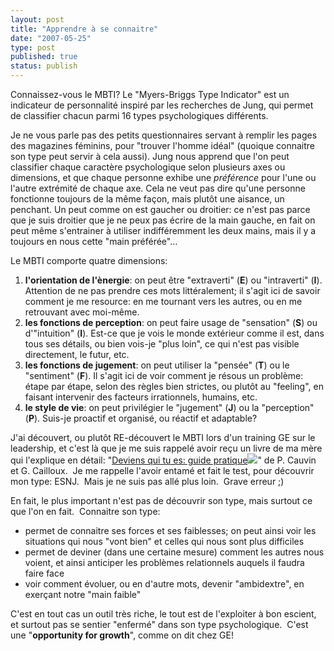 ```yaml
---
layout: post
title: "Apprendre à se connaitre"
date: "2007-05-25"
type: post
published: true
status: publish
---
```


Connaissez-vous le MBTI? Le "Myers-Briggs Type Indicator" est un indicateur de personnalité inspiré par les recherches de Jung, qui permet de classifier chacun parmi 16 types psychologiques différents.

Je ne vous parle pas des petits questionnaires servant à remplir les pages des magazines féminins, pour "trouver l'homme idéal" (quoique connaitre son type peut servir à cela aussi). Jung nous apprend que l'on peut classifier chaque caractère psychologique selon plusieurs axes ou dimensions, et que chaque personne exhibe une _préférence_ pour l'une ou l'autre extrémité de chaque axe. Cela ne veut pas dire qu'une personne fonctionne toujours de la même façon, mais plutôt une aisance, un penchant. Un peut comme on est gaucher ou droitier: ce n'est pas parce que je suis droitier que je ne peux pas écrire de la main gauche, en fait on peut même s'entrainer à utiliser indifféremment les deux mains, mais il y a toujours en nous cette "main préférée"...

Le MBTI comporte quatre dimensions:

1. **l'orientation de l'ènergie**: on peut être "extraverti" (**E**) ou "intraverti" (**I**). Attention de ne pas prendre ces mots littéralement; il s'agit ici de savoir comment je me resource: en me tournant vers les autres, ou en me retrouvant avec moi-même.
2. **les fonctions de perception**: on peut faire usage de "sensation" (**S**) ou d'"intuition" (**I**). Est-ce que je vois le monde extérieur comme il est, dans tous ses détails, ou bien vois-je "plus loin", ce qui n'est pas visible directement, le futur, etc.
3. **les fonctions de jugement**: on peut utiliser la "pensée" (**T**) ou le "sentiment" (**F**). Il s'agit ici de voir comment je résous un problème: étape par étape, selon des règles bien strictes, ou plutôt au "feeling", en faisant intervenir des facteurs irrationnels, humains, etc.
4. **le style de vie**: on peut privilégier le "jugement" (**J**) ou la "perception" (**P**). Suis-je proactif et organisé, ou réactif et adaptable?

J'ai découvert, ou plutôt RE-découvert le MBTI lors d'un training GE sur le leadership, et c'est là que je me suis rappelé avoir reçu un livre de ma mère qui l'explique en détail: "[Deviens qui tu es: guide pratique](http://www.amazon.com/gp/redirect.html?ie=UTF8&location=http%3A%2F%2Fwww.amazon.fr%2FDeviens-qui-es-Guide-pratique%2Fdp%2F2840582465%3Fie%3DUTF8%26s%3Dbooks%26qid%3D1180106541%26sr%3D8-1&tag=japonophile-20&linkCode=ur2&camp=1789&creative=9325)![](http://www.assoc-amazon.com/e/ir?t=japonophile-20&l=ur2&o=1)" de P. Cauvin et G. Cailloux.  Je me rappelle l'avoir entamé et fait le test, pour découvrir mon type: ESNJ.  Mais je ne suis pas allé plus loin.  Grave erreur ;)

En fait, le plus important n'est pas de découvrir son type, mais surtout ce que l'on en fait.  Connaitre son type:

- permet de connaitre ses forces et ses faiblesses; on peut ainsi voir les situations qui nous "vont bien" et celles qui nous sont plus difficiles
- permet de deviner (dans une certaine mesure) comment les autres nous voient, et ainsi anticiper les problèmes relationnels auquels il faudra faire face
- voir comment évoluer, ou en d'autre mots, devenir "ambidextre", en exerçant notre "main faible"

C'est en tout cas un outil très riche, le tout est de l'exploiter à bon escient, et surtout pas se sentier "enfermé" dans son type psychologique.  C'est une "**opportunity for growth**", comme on dit chez GE!

